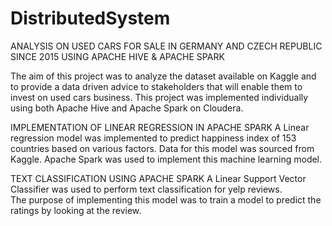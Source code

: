 # DistributedSystem

ANALYSIS ON USED CARS FOR SALE IN GERMANY AND CZECH REPUBLIC SINCE 2015 USING APACHE HIVE & APACHE SPARK

The aim of this project was to analyze the dataset available on Kaggle and  to provide a data driven advice to stakeholders that will enable them to invest on used cars business.
This project was implemented individually using both Apache Hive and Apache Spark on Cloudera.

IMPLEMENTATION OF LINEAR REGRESSION IN APACHE SPARK
A Linear regression model was implemented to predict happiness index of 153 countries based on various factors. 
Data for this model was sourced  from Kaggle. Apache Spark was used to implement this machine learning model. 

TEXT CLASSIFICATION USING APACHE SPARK
A Linear Support Vector Classifier was used to perform text classification for yelp reviews.  
The purpose of implementing this model was to train a model to predict the ratings by looking at the review.

